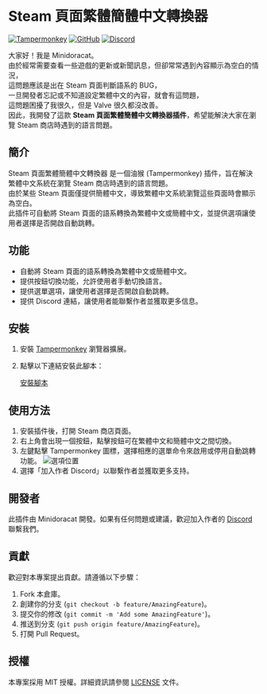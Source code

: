 # Steam 頁面繁體簡體中文轉換器

[![Tampermonkey](https://img.shields.io/badge/Tampermonkey-Script-orange.svg)](https://greasyfork.org/zh-TW/scripts/502316-steam-%E9%A0%81%E9%9D%A2%E7%B9%81%E9%AB%94%E7%B0%A1%E9%AB%94%E4%B8%AD%E6%96%87%E8%BD%89%E6%8F%9B%E5%99%A8)
[![GitHub](https://img.shields.io/badge/GitHub-Repo-blue.svg)](https://github.com/Minidoracat/Steam-ZH-Language-Switcher)
[![Discord](https://img.shields.io/badge/Discord-Join-blue.svg)](https://discord.gg/Gur2V67)


大家好！我是 Minidoracat。  
由於經常需要查看一些遊戲的更新或新聞訊息，但卻常常遇到內容顯示為空白的情況，  
這問題應該是出在 Steam 頁面判斷語系的 BUG，  
一旦開發者忘記或不知道設定繁體中文的內容，就會有這問題，  
這問題困擾了我很久，但是 Valve 很久都沒改善。  
因此，我開發了這款 **Steam 頁面繁體簡體中文轉換器插件**，希望能解決大家在瀏覽 Steam 商店時遇到的語言問題。

## 簡介

Steam 頁面繁體簡體中文轉換器 是一個油猴 (Tampermonkey) 插件，旨在解決繁體中文系統在瀏覽 Steam 商店時遇到的語言問題。  
由於某些 Steam 頁面僅提供簡體中文，導致繁體中文系統瀏覽這些頁面時會顯示為空白。  
此插件可自動將 Steam 頁面的語系轉換為繁體中文或簡體中文，並提供選項讓使用者選擇是否開啟自動跳轉。

## 功能

- 自動將 Steam 頁面的語系轉換為繁體中文或簡體中文。
- 提供按鈕切換功能，允許使用者手動切換語言。
- 提供選單選項，讓使用者選擇是否開啟自動跳轉。
- 提供 Discord 連結，讓使用者能聯繫作者並獲取更多信息。

## 安裝

1. 安裝 [Tampermonkey](https://www.tampermonkey.net/) 瀏覽器擴展。
2. 點擊以下連結安裝此腳本：

   [安裝腳本](https://github.com/Minidoracat/Steam-ZH-Language-Switcher/raw/master/steam-zh-language-switcher.user.js)

## 使用方法

1. 安裝插件後，打開 Steam 商店頁面。
2. 右上角會出現一個按鈕，點擊按鈕可在繁體中文和簡體中文之間切換。
3. 左鍵點擊 Tampermonkey 圖標，選擇相應的選單命令來啟用或停用自動跳轉功能。
![選項位置](https://i.imgur.com/tOpmgrJ.png)
4. 選擇「加入作者 Discord」以聯繫作者並獲取更多支持。



## 開發者

此插件由 Minidoracat 開發。如果有任何問題或建議，歡迎加入作者的 [Discord](https://discord.gg/Gur2V67) 聯繫我們。

## 貢獻

歡迎對本專案提出貢獻。請遵循以下步驟：

1. Fork 本倉庫。
2. 創建你的分支 (`git checkout -b feature/AmazingFeature`)。
3. 提交你的修改 (`git commit -m 'Add some AmazingFeature'`)。
4. 推送到分支 (`git push origin feature/AmazingFeature`)。
5. 打開 Pull Request。

## 授權

本專案採用 MIT 授權。詳細資訊請參閱 [LICENSE](https://github.com/Minidoracat/Steam-ZH-Language-Switcher/blob/master/LICENSE) 文件。
